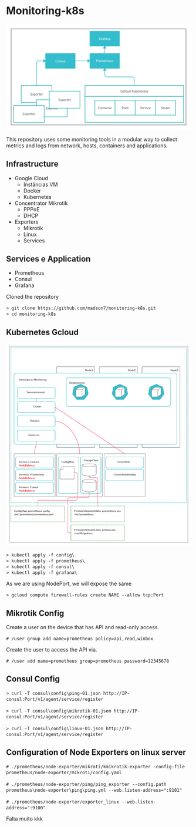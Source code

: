 # Monitoring-k8s

![](img/monitoring.png)

This repository uses some monitoring tools in a modular way to collect metrics and logs from network, hosts, containers and applications.

## Infrastructure

- Google Cloud
    - Instâncias VM
    - Docker
    - Kubernetes
- Concentrator Mikrotik
    - PPPoE
    - DHCP
- Exporters
    - Mikrotik
    - Linux
    - Services

## Services e Application

- Prometheus
- Consul
- Grafana

Cloned the repository
```
> git clone https://github.com/madson7/monitoring-k8s.git
> cd monitoring-k8s
```

## Kubernetes Gcloud

![](img/kubernetes.png)

```
> kubectl apply -f config\
> kubectl apply -f prometheus\
> kubectl apply -f consul\
> kubectl apply -f grafana\
```
As we are using NodePort, we will expose the same
```
> gcloud compute firewall-rules create NAME --allow tcp:Port
```

## Mikrotik Config

Create a user on the device that has API and read-only access.
```
# /user group add name=prometheus policy=api,read,winbox
```

Create the user to access the API via.
```
# /user add name=prometheus group=prometheus password=12345678
```
## Consul Config
```
> curl -T consul\config\ping-01.json http://IP-consul:Port/v1/agent/service/register

> curl -T consul\config\mikrotik-01.json http://IP-consul:Port/v1/agent/service/register

> curl -T consul\config\linux-01.json http://IP-consul:Port/v1/agent/service/register
```

## Configuration of Node Exporters on linux server
```
# ./prometheus/node-exporter/mikroti/kmikrotik-exporter -config-file prometheus/node-exporter/mikroti/config.yaml

# ./prometheus/node-exporter/ping/ping_exporter --config.path prometheus\node-exporter\ping\ping.yml --web.listen-address=":9101"

# ./prometheus/node-exporter/exporter_linux --web.listen-address=":9100"
```



Falta muito kkk
